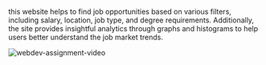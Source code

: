 this website helps to find job opportunities based on various filters, including salary, location, job type, and degree requirements. Additionally, the site provides insightful analytics through graphs and histograms to help users better understand the job market trends.

![webdev-assignment-video](https://github.com/user-attachments/assets/38ffdb64-5b3c-4abf-baac-a4cee039d2de)

